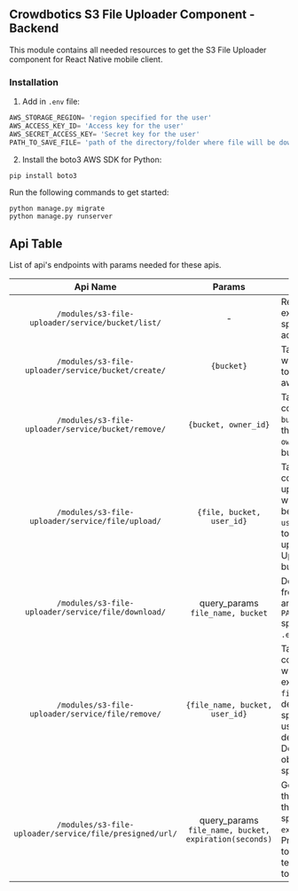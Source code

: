 ## Crowdbotics S3 File Uploader Component - Backend

This module contains all needed resources to get the S3 File Uploader component for React
Native mobile client.



### Installation
1. Add in `.env` file:

```py
AWS_STORAGE_REGION= 'region specified for the user'
AWS_ACCESS_KEY_ID= 'Access key for the user'
AWS_SECRET_ACCESS_KEY= 'Secret key for the user'
PATH_TO_SAVE_FILE= 'path of the directory/folder where file will be downloaded'
```
2. Install the boto3 AWS SDK for Python:

```py
pip install boto3
```

Run the following commands to get started:

```
python manage.py migrate
python manage.py runserver
```


## Api Table
List of api's endpoints with params needed for these apis.

|                        Api Name                         |                        Params                         | Description                                                                                                                              |
|:-------------------------------------------------------:|:-----------------------------------------------------:|------------------------------------------------------------------------------------------------------------------------------------------|
|    `/modules/s3-file-uploader/service/bucket/list/`     |                           -                           | Retrieve the list of existing buckets specified to the account.                                                                          |
|   `/modules/s3-file-uploader/service/bucket/create/`    |                      `{bucket}`                       | Takes a object with `bucket` name to be created on aws.                                                                                  |
|   `/modules/s3-file-uploader/service/bucket/remove/`    |                 `{bucket, owner_id}`                  | Takes object containing the `bucket` name of the bucket and `owner_id` of the bucket owner.                                              |
|    `/modules/s3-file-uploader/service/file/upload/`     |                   `{file, bucket, user_id}`                    | Takes an object containing `file` to upload and `bucket` where the file will be uploaded. `user_id` specified to the user who is uploading the file. Uploads file to the bucket. |
|   `/modules/s3-file-uploader/service/file/download/`    |           query_params `file_name, bucket`            | Downloads file from the bucket and saves it at `PATH_TO_SAVE_FILE` specified in the `.env` file.                                         |
|    `/modules/s3-file-uploader/service/file/remove/`     |                 `{file_name, bucket, user_id}`                 | Takes an object containing `bucket` where the file exist and `file_name` to be deleted. `user_id` specified to the user who is deleting the file. Deletes the s3 object from the specified bucket. |
| `/modules/s3-file-uploader/service/file/presigned/url/` | query_params `file_name, bucket, expiration(seconds)` | Generates link for the `file_name` with the time limit specified through `expiration` time.  Presigned URLs is to grant a user temporary access to an S3 object.                                            |
